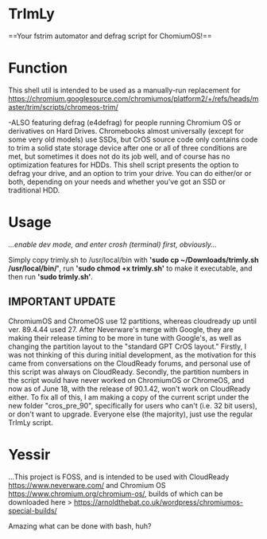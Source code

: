 # TrImLy #
==Your fstrim automator and defrag script for ChomiumOS!==

# Function #
This shell util is intended to be used as a manually-run replacement for https://chromium.googlesource.com/chromiumos/platform2/+/refs/heads/master/trim/scripts/chromeos-trim/

-ALSO featuring defrag (e4defrag) for people running Chromium OS or derivatives on Hard Drives. Chromebooks almost universally (except for some very old models) use SSDs, but CrOS source code only contains code to trim a solid state storage device after one or all of three conditions are met, but sometimes it does not do its job well, and of course has no optimization features for HDDs. This shell script presents the option to defrag your drive, and an option to trim your drive. You can do either/or or both, depending on your needs and whether you've got an SSD or traditional HDD.

# Usage #
_...enable dev mode, and enter crosh (terminal) first, obviously..._

Simply copy trimly.sh to /usr/local/bin with **'sudo cp ~/Downloads/trimly.sh /usr/local/bin/'**, run **'sudo chmod +x trimly.sh'** to make it executable, and then run **'sudo trimly.sh'**.
## IMPORTANT UPDATE ##
   ChromiumOS and ChromeOS use 12 partitions, whereas cloudready up until ver. 89.4.44 used 27. After Neverware's merge with Google, they are making their release timing to be more in tune with Google's, as well as changing the partition layout to the "standard GPT CrOS layout." Firstly, I was not thinking of this during initial development, as the motivation for this came from conversations on the CloudReady forums, and personal use of this script was always on CloudReady. Secondly, the partition numbers in the script would have never worked on ChromiumOS or ChromeOS, and now as of June 18, with the release of 90.1.42, won't work on CloudReady either. To fix all of this, I am making a copy of the current script under the new folder "cros_pre_90", specifically for users who can't (i.e. 32 bit users), or don't want to upgrade. Everyone else (the majority), just use the regular TrImLy script. 

# Yessir #
...This project is FOSS, and is intended to be used with CloudReady https://www.neverware.com/ and Chromium OS https://www.chromium.org/chromium-os/, builds of which can be downloaded here > https://arnoldthebat.co.uk/wordpress/chromiumos-special-builds/

  Amazing what can be done with bash, huh?
